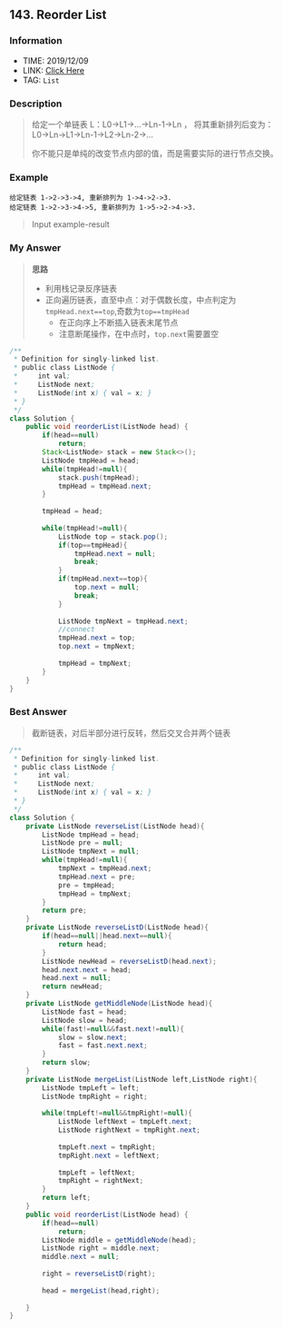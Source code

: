 ## 143. Reorder List

### Information

* TIME: 2019/12/09
* LINK: [Click Here](https://leetcode-cn.com/problems/reorder-list/)
* TAG: `List`

### Description

> 给定一个单链表 L：L0→L1→…→Ln-1→Ln ，
> 将其重新排列后变为： L0→Ln→L1→Ln-1→L2→Ln-2→…
>
> 你不能只是单纯的改变节点内部的值，而是需要实际的进行节点交换。
>

### Example

```text
给定链表 1->2->3->4, 重新排列为 1->4->2->3.
给定链表 1->2->3->4->5, 重新排列为 1->5->2->4->3.
```

> Input example-result

### My Answer

> **思路**
>
> * 利用栈记录反序链表
> * 正向遍历链表，直至中点：对于偶数长度，中点判定为`tmpHead.next==top`,奇数为`top==tmpHead`
>   * 在正向序上不断插入链表末尾节点
>   * 注意断尾操作，在中点时，`top.next`需要置空

```java
/**
 * Definition for singly-linked list.
 * public class ListNode {
 *     int val;
 *     ListNode next;
 *     ListNode(int x) { val = x; }
 * }
 */
class Solution {
    public void reorderList(ListNode head) {
        if(head==null)
            return;
        Stack<ListNode> stack = new Stack<>();
        ListNode tmpHead = head;
        while(tmpHead!=null){
            stack.push(tmpHead);
            tmpHead = tmpHead.next;
        }
        
        tmpHead = head;
        
        while(tmpHead!=null){
            ListNode top = stack.pop();
            if(top==tmpHead){
                tmpHead.next = null;
                break;
            }
            if(tmpHead.next==top){
                top.next = null;
                break;
            }
            
            ListNode tmpNext = tmpHead.next;
            //connect
            tmpHead.next = top;
            top.next = tmpNext;
            
            tmpHead = tmpNext;
        }
    }
}
```

### Best Answer

> 截断链表，对后半部分进行反转，然后交叉合并两个链表

```java
/**
 * Definition for singly-linked list.
 * public class ListNode {
 *     int val;
 *     ListNode next;
 *     ListNode(int x) { val = x; }
 * }
 */
class Solution {
    private ListNode reverseList(ListNode head){
        ListNode tmpHead = head;
        ListNode pre = null;
        ListNode tmpNext = null;
        while(tmpHead!=null){
            tmpNext = tmpHead.next;
            tmpHead.next = pre;
            pre = tmpHead;
            tmpHead = tmpNext;
        }
        return pre;
    }
    private ListNode reverseListD(ListNode head){
        if(head==null||head.next==null){
            return head;
        }
        ListNode newHead = reverseListD(head.next);
        head.next.next = head;
        head.next = null;
        return newHead;
    }
    private ListNode getMiddleNode(ListNode head){
        ListNode fast = head;
        ListNode slow = head;
        while(fast!=null&&fast.next!=null){
            slow = slow.next;
            fast = fast.next.next;
        }
        return slow;
    }
    private ListNode mergeList(ListNode left,ListNode right){
        ListNode tmpLeft = left;
        ListNode tmpRight = right;
        
        while(tmpLeft!=null&&tmpRight!=null){
            ListNode leftNext = tmpLeft.next;
            ListNode rightNext = tmpRight.next;
            
            tmpLeft.next = tmpRight;
            tmpRight.next = leftNext;
            
            tmpLeft = leftNext;
            tmpRight = rightNext;
        }
        return left;
    }
    public void reorderList(ListNode head) {
        if(head==null)
            return;
        ListNode middle = getMiddleNode(head);
        ListNode right = middle.next;
        middle.next = null;
        
        right = reverseListD(right);
        
        head = mergeList(head,right);
        
    }
}
```



